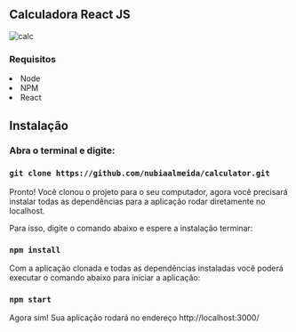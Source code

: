 ## Calculadora React JS

![calc](https://user-images.githubusercontent.com/20421608/115875110-41350c80-a41b-11eb-8bdd-6d2e8204deae.gif)

### Requisitos

<li>Node</li>
<li>NPM</li>
<li>React</li>


## Instalação

### Abra o terminal e digite:

### `git clone https://github.com/nubiaalmeida/calculator.git`
Pronto! Você clonou o projeto para o seu computador, agora você precisará instalar todas as dependências para a aplicação rodar diretamente no localhost. 

Para isso, digite o comando abaixo e espere a instalação terminar:

### `npm install`
Com a aplicação clonada e todas as dependências instaladas você poderá executar o comando abaixo para iniciar a aplicação:

### `npm start`
Agora sim! Sua aplicação rodará no endereço http://localhost:3000/
